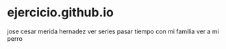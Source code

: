 # ejercicio.github.io

jose cesar merida hernadez
ver series
pasar tiempo con mi familia 
ver a mi perro 
